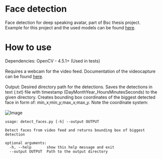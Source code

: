 # Face detection
Face detection for deep speaking avatar, part of Bsc thesis project.\
Example for this project and the used models can be found [here](https://github.com/mahehu/TUT-live-age-estimator).

# How to use
Dependencies: OpenCV - 4.5.1+ (Used in tests)
\
\
Requires a webcam for the video feed. Documentation of the videocapture can be found [here](https://docs.opencv.org/3.4/d8/dfe/classcv_1_1VideoCapture.html#details).
\
\
Output: Desired directory path for the detections. Saves the detections in text (.txt) file with timestamp (DayMonthYear_HoursMinutesSeconds) to the given directory. Creates bounding box coordinates of the biggest detected face in form of: min_x;min_y;max_x;max_y.
Note the coordinate system:
\
\
![Image](https://i.stack.imgur.com/t4AiI.png)

```
usage: detect_faces.py [-h] --output OUTPUT

Detect faces from video feed and returns bounding box of biggest detection

optional arguments:
  -h, --help       show this help message and exit
  --output OUTPUT  Path to the output directory

 ```

